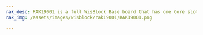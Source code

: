 ```yaml
---
rak_desc: RAK19001 is a full WisBlock Base board that has one Core slot, two IO slots, and six sensor slots for WisBlock modules. It also provides the power supply for attached WisBlock modules.
rak_img: /assets/images/wisblock/rak19001/RAK19001.png

---
```


<rk-redirect to="/Product-Categories/WisBlock/RAK19001/Overview/" />